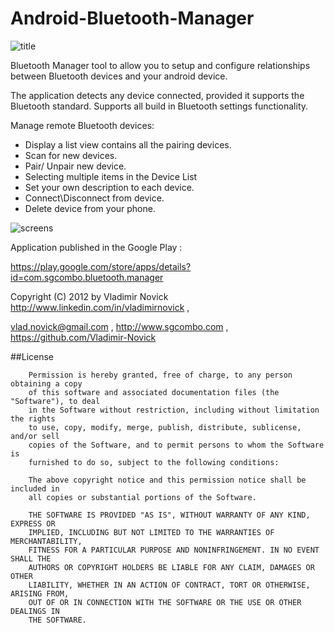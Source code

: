 # Android-Bluetooth-Manager

![title](https://raw.githubusercontent.com/Vladimir-Novick/Android-Bluetooth-Manager/master/images/temp_promotion.png) 

Bluetooth Manager tool to allow you to setup and configure relationships between Bluetooth devices and your android device. 

The application detects any device connected, provided it supports the Bluetooth standard. 
Supports all build in Bluetooth settings functionality.

Manage remote Bluetooth devices:
- Display a list view contains all the pairing devices.
- Scan for new devices.
- Pair/ Unpair new device.
- Selecting multiple items in the Device List
- Set your own description to each device.
- Connect\Disconnect from device.
- Delete device from your phone.

![screens](https://raw.githubusercontent.com/Vladimir-Novick/Android-Bluetooth-Manager/master/images/screens.png) 

Application published in the Google Play : 

https://play.google.com/store/apps/details?id=com.sgcombo.bluetooth.manager

Copyright (C) 2012 by Vladimir Novick http://www.linkedin.com/in/vladimirnovick , 

vlad.novick@gmail.com , http://www.sgcombo.com , https://github.com/Vladimir-Novick


##License


		Permission is hereby granted, free of charge, to any person obtaining a copy
		of this software and associated documentation files (the "Software"), to deal
		in the Software without restriction, including without limitation the rights
		to use, copy, modify, merge, publish, distribute, sublicense, and/or sell
		copies of the Software, and to permit persons to whom the Software is
		furnished to do so, subject to the following conditions:

		The above copyright notice and this permission notice shall be included in
		all copies or substantial portions of the Software.

		THE SOFTWARE IS PROVIDED "AS IS", WITHOUT WARRANTY OF ANY KIND, EXPRESS OR
		IMPLIED, INCLUDING BUT NOT LIMITED TO THE WARRANTIES OF MERCHANTABILITY,
		FITNESS FOR A PARTICULAR PURPOSE AND NONINFRINGEMENT. IN NO EVENT SHALL THE
		AUTHORS OR COPYRIGHT HOLDERS BE LIABLE FOR ANY CLAIM, DAMAGES OR OTHER
		LIABILITY, WHETHER IN AN ACTION OF CONTRACT, TORT OR OTHERWISE, ARISING FROM,
		OUT OF OR IN CONNECTION WITH THE SOFTWARE OR THE USE OR OTHER DEALINGS IN
		THE SOFTWARE.